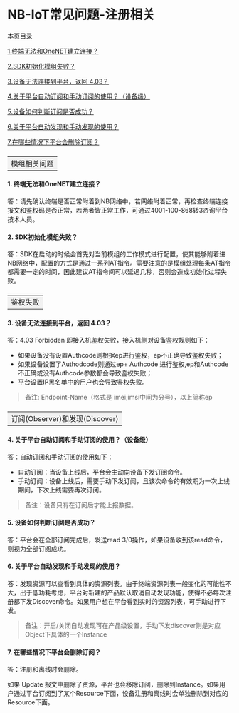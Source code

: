 
# NB-IoT常见问题-注册相关
	
[本页目录]()

[1.终端无法和OneNET建立连接？](#1)

[2.SDK初始化模组失败？](#2)

[3.设备无法连接到平台，返回 4.03？](#3)

[4.关于平台自动订阅和手动订阅的使用？（设备级）](#4)

[5.设备如何判断订阅是否成功？](#5)

[6.关于平台自动发现和手动发现的使用？](#6)

[7.在哪些情况下平台会删除订阅？](#7)

<h3><table><tr><td bgcolor=#F2F2F2>模组相关问题</td></tr></table></h3>

<h4 id="1">1. 终端无法和OneNET建立连接？</h4>

答：请先确认终端是否正常附着到NB网络中，若网络附着正常，再检查终端连接报文和鉴权码是否正常，若两者皆正常工作，可通过4001-100-868转3咨询平台技术人员。

<h4 id="2">2. SDK初始化模组失败？</h4>

答：SDK在启动的时候会首先对当前模组的工作模式进行配置，使其能够附着进NB网络中，配置的方式是通过一系列AT指令。需要注意的是模组处理每条AT指令都需要一定的时间，因此建议AT指令间可以延迟几秒，否则会造成初始化过程失败。

<h3><table><tr><td bgcolor=#F2F2F2>鉴权失败</td></tr></table></h3>
<h4 id="3">3. 设备无法连接到平台，返回 4.03？</h4>

答：4.03 Forbidden 即接入机鉴权失败，接入机侧对设备鉴权规则如下：
* 如果设备没有设置Authcode则根据ep进行鉴权，ep不正确导致鉴权失败；
* 如果设备设置了Authodcode则通过ep+ Authcode 进行鉴权,ep和Authcode不正确或没有Authcode参数都会导致鉴权失败；
* 平台设置IP黑名单中的用户也会导致鉴权失败。

> 备注: Endpoint-Name（格式是 imei;imsi中间为分号），以上简称ep

<h3><table><tr><td bgcolor=#F2F2F2>订阅(Observer)和发现(Discover)</td></tr></table></h3>

<h4 id="4">4. 关于平台自动订阅和手动订阅的使用？（设备级）</h4>

答：自动订阅和手动订阅的使用如下：
* 自动订阅：当设备上线后，平台会主动向设备下发订阅命令。
* 手动订阅：设备上线后，需要手动下发订阅，且该次命令的有效期为一次上线期间，下次上线需要再次订阅。

> 备注：设备只有在订阅后才能上报数据。

<h4 id="5">5. 设备如何判断订阅是否成功？</h4>

答：平台会在全部订阅完成后，发送read 3/0操作，如果设备收到该read命令，则视为全部订阅成功。

<h4 id="6">6. 关于平台自动发现和手动发现的使用？</h4> 

答：发现资源可以查看到具体的资源列表。由于终端资源列表一般变化的可能性不大，出于低功耗考虑，平台对新建的产品默认取消自动发现功能，使得不必每次注册都下发Discover命令。如果用户想在平台看到实时的资源列表，可手动进行下发。

> 备注：开启/关闭自动发现可在产品级设置，手动下发discover则是对应Object下具体的一个Instance

<h4 id="7">7. 在哪些情况下平台会删除订阅？</h4>

答：注册和离线时会删除。

如果 Update 报文中删除了资源，平台也会移除订阅，删除到Instance。如果用户通过平台订阅到了某个Resource下面，设备注册和离线时会单独删除到对应的Resource下面。

